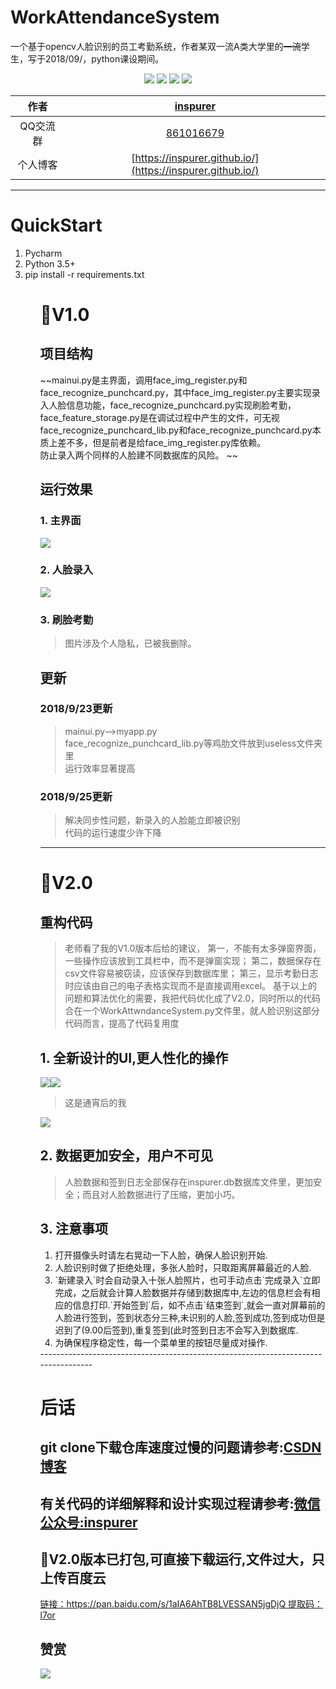 # WorkAttendanceSystem    
 
一个基于opencv人脸识别的员工考勤系统，作者某双一流A类大学里的~~一流~~学生，写于2018/09/，python课设期间。  

<p align="center">
  <img src="https://img.shields.io/badge/dlib--green.svg"></a>
  <img src="https://img.shields.io/badge/opencv--red.svg"></a>
  <img src="https://img.shields.io/badge/sqlite3--blue.svg"></a>
  <img src="https://img.shields.io/badge/numpy--yellow.svg"></a>
 </p>
 
|作者|[inspurer](https://inspurer.github.io/2018/06/07/%E6%9C%88%E5%B0%8F%E6%B0%B4%E9%95%BF%E7%9A%84%E7%94%B1%E6%9D%A5/#more)|
|:---:|:---:|
|QQ交流群|[861016679](https://jq.qq.com/?_wv=1027&k=5Js6sKS)|
|个人博客|[https://inspurer.github.io/](https://inspurer.github.io/)|


------------------------------------------------------------------------------------

# QuickStart
<ol>
 <li>Pycharm</li>
 <li>Python 3.5+</li>
 <li>pip install -r requirements.txt</li>
<ol>
  
# :dolphin:V1.0    
## 项目结构    

~~mainui.py是主界面，调用face_img_register.py和face_recognize_punchcard.py，其中face_img_register.py主要实现录入人脸信息功能，face_recognize_punchcard.py实现刷脸考勤，face_feature_storage.py是在调试过程中产生的文件，可无视 
face_recognize_punchcard_lib.py和face_recognize_punchcard.py本质上差不多，但是前者是给face_img_register.py库依赖。    
防止录入两个同样的人脸建不同数据库的风险。  ~~ 

## 运行效果   
### 1. 主界面   
![](pictures/1.png)   
### 2. 人脸录入   
![](pictures/2.png)    
### 3. 刷脸考勤   

>图片涉及个人隐私，已被我删除。

## 更新     
### 2018/9/23更新

>mainui.py-->myapp.py   
>face_recognize_punchcard_lib.py等鸡肋文件放到useless文件夹里    
>运行效率显著提高   

### 2018/9/25更新    

>解决同步性问题，新录入的人脸能立即被识别    
>代码的运行速度少许下降    
----------------------------------------------------------------------------------------------

# :dolphin:V2.0   
## 重构代码   

>老师看了我的V1.0版本后给的建议，
>第一，不能有太多弹窗界面，一些操作应该放到工具栏中，而不是弹窗实现；
>第二，数据保存在csv文件容易被窃读，应该保存到数据库里；
>第三，显示考勤日志时应该由自己的电子表格实现而不是直接调用excel。
>基于以上的问题和算法优化的需要，我把代码优化成了V2.0，同时所以的代码合在一个WorkAttwndanceSystem.py文件里，就人脸识别这部分代码而言，提高了代码复用度

## 1. 全新设计的UI,更人性化的操作    
![](pictures/4.png)![](pictures/5.png)

>这是通宵后的我

![](pictures/6.png)     
## 2. 数据更加安全，用户不可见
>人脸数据和签到日志全部保存在inspurer.db数据库文件里，更加安全；而且对人脸数据进行了压缩，更加小巧。   
## 3. 注意事项   
<ol>
<li>打开摄像头时请左右晃动一下人脸，确保人脸识别开始.</li>
<li>人脸识别时做了拒绝处理，多张人脸时，只取距离屏幕最近的人脸.</li>
<li>`新建录入`时会自动录入十张人脸照片，也可手动点击`完成录入`立即完成，之后就会计算人脸数据并存储到数据库中,左边的信息栏会有相应的信息打印.</li?
<li>`开始签到`后，如不点击`结束签到`,就会一直对屏幕前的人脸进行签到，签到状态分三种,未识别的人脸,签到成功,签到成功但是迟到了(9.00后签到),重复签到(此时签到日志不会写入到数据库.</li>         
<li>为确保程序稳定性，每一个菜单里的按钮尽量成对操作.</li>  
</ol>
-----------------------------------------------------------------------------------

# 后话
## git clone下载仓库速度过慢的问题请参考:[CSDN博客](https://blog.csdn.net/ygdxt/article/details/82825013)

## 有关代码的详细解释和设计实现过程请参考:[微信公众号:inspurer](https://mp.weixin.qq.com/s/6BxBQoSwzhI6WooKMuTkNA)  

## :dolphin:V2.0版本已打包,可直接下载运行,文件过大，只上传百度云  

[链接：https://pan.baidu.com/s/1aIA6AhTB8LVESSAN5jgDjQ 提取码：l7or](https://pan.baidu.com/s/1aIA6AhTB8LVESSAN5jgDjQ) 


## 赞赏  
![](https://github.com/inspurer/WorkAttendanceSystem/blob/master/pictures/TIM%E5%9B%BE%E7%89%8720181208222337.png)  

